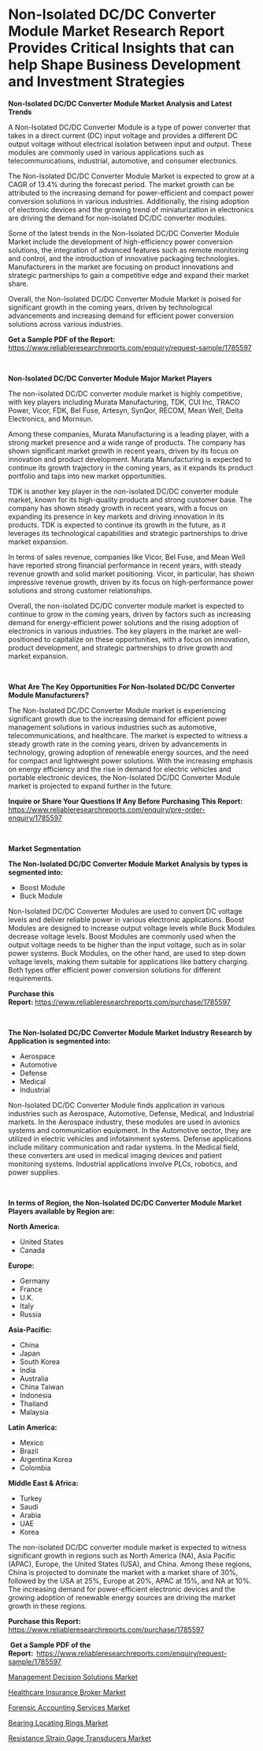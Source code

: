 <p><h1>Non-Isolated DC/DC Converter Module Market Research Report Provides Critical Insights that can help Shape Business Development and Investment Strategies</h1></p><p><strong>Non-Isolated DC/DC Converter Module Market Analysis and Latest Trends</strong></p>
<p><p>A Non-Isolated DC/DC Converter Module is a type of power converter that takes in a direct current (DC) input voltage and provides a different DC output voltage without electrical isolation between input and output. These modules are commonly used in various applications such as telecommunications, industrial, automotive, and consumer electronics.</p><p>The Non-Isolated DC/DC Converter Module Market is expected to grow at a CAGR of 13.4% during the forecast period. The market growth can be attributed to the increasing demand for power-efficient and compact power conversion solutions in various industries. Additionally, the rising adoption of electronic devices and the growing trend of miniaturization in electronics are driving the demand for non-isolated DC/DC converter modules.</p><p>Some of the latest trends in the Non-Isolated DC/DC Converter Module Market include the development of high-efficiency power conversion solutions, the integration of advanced features such as remote monitoring and control, and the introduction of innovative packaging technologies. Manufacturers in the market are focusing on product innovations and strategic partnerships to gain a competitive edge and expand their market share.</p><p>Overall, the Non-Isolated DC/DC Converter Module Market is poised for significant growth in the coming years, driven by technological advancements and increasing demand for efficient power conversion solutions across various industries.</p></p>
<p><strong>Get a Sample PDF of the Report:&nbsp;</strong> <a href="https://www.reliableresearchreports.com/enquiry/request-sample/1785597">https://www.reliableresearchreports.com/enquiry/request-sample/1785597</a></p>
<p>&nbsp;</p>
<p><strong>Non-Isolated DC/DC Converter Module Major Market Players</strong></p>
<p><p>The non-isolated DC/DC converter module market is highly competitive, with key players including Murata Manufacturing, TDK, CUI Inc, TRACO Power, Vicor, FDK, Bel Fuse, Artesyn, SynQor, RECOM, Mean Well, Delta Electronics, and Mornsun.</p><p>Among these companies, Murata Manufacturing is a leading player, with a strong market presence and a wide range of products. The company has shown significant market growth in recent years, driven by its focus on innovation and product development. Murata Manufacturing is expected to continue its growth trajectory in the coming years, as it expands its product portfolio and taps into new market opportunities.</p><p>TDK is another key player in the non-isolated DC/DC converter module market, known for its high-quality products and strong customer base. The company has shown steady growth in recent years, with a focus on expanding its presence in key markets and driving innovation in its products. TDK is expected to continue its growth in the future, as it leverages its technological capabilities and strategic partnerships to drive market expansion.</p><p>In terms of sales revenue, companies like Vicor, Bel Fuse, and Mean Well have reported strong financial performance in recent years, with steady revenue growth and solid market positioning. Vicor, in particular, has shown impressive revenue growth, driven by its focus on high-performance power solutions and strong customer relationships.</p><p>Overall, the non-isolated DC/DC converter module market is expected to continue to grow in the coming years, driven by factors such as increasing demand for energy-efficient power solutions and the rising adoption of electronics in various industries. The key players in the market are well-positioned to capitalize on these opportunities, with a focus on innovation, product development, and strategic partnerships to drive growth and market expansion.</p></p>
<p>&nbsp;</p>
<p><strong>What Are The Key Opportunities For Non-Isolated DC/DC Converter Module Manufacturers?</strong></p>
<p><p>The Non-Isolated DC/DC Converter Module market is experiencing significant growth due to the increasing demand for efficient power management solutions in various industries such as automotive, telecommunications, and healthcare. The market is expected to witness a steady growth rate in the coming years, driven by advancements in technology, growing adoption of renewable energy sources, and the need for compact and lightweight power solutions. With the increasing emphasis on energy efficiency and the rise in demand for electric vehicles and portable electronic devices, the Non-Isolated DC/DC Converter Module market is projected to expand further in the future.</p></p>
<p><strong>Inquire or Share Your Questions If Any Before Purchasing This Report:</strong> <a href="https://www.reliableresearchreports.com/enquiry/pre-order-enquiry/1785597">https://www.reliableresearchreports.com/enquiry/pre-order-enquiry/1785597</a></p>
<p>&nbsp;</p>
<p><strong>Market Segmentation</strong></p>
<p><strong>The Non-Isolated DC/DC Converter Module Market Analysis by types is segmented into:</strong></p>
<p><ul><li>Boost Module</li><li>Buck Module</li></ul></p>
<p><p>Non-Isolated DC/DC Converter Modules are used to convert DC voltage levels and deliver reliable power in various electronic applications. Boost Modules are designed to increase output voltage levels while Buck Modules decrease voltage levels. Boost Modules are commonly used when the output voltage needs to be higher than the input voltage, such as in solar power systems. Buck Modules, on the other hand, are used to step down voltage levels, making them suitable for applications like battery charging. Both types offer efficient power conversion solutions for different requirements.</p></p>
<p><strong>Purchase this Report:&nbsp;</strong><a href="https://www.reliableresearchreports.com/purchase/1785597">https://www.reliableresearchreports.com/purchase/1785597</a></p>
<p>&nbsp;</p>
<p><strong>The Non-Isolated DC/DC Converter Module Market Industry Research by Application is segmented into:</strong></p>
<p><ul><li>Aerospace</li><li>Automotive</li><li>Defense</li><li>Medical</li><li>Industrial</li></ul></p>
<p><p>Non-Isolated DC/DC Converter Module finds application in various industries such as Aerospace, Automotive, Defense, Medical, and Industrial markets. In the Aerospace industry, these modules are used in avionics systems and communication equipment. In the Automotive sector, they are utilized in electric vehicles and infotainment systems. Defense applications include military communication and radar systems. In the Medical field, these converters are used in medical imaging devices and patient monitoring systems. Industrial applications involve PLCs, robotics, and power supplies.</p></p>
<p>&nbsp;</p>
<p><strong>In terms of Region, the Non-Isolated DC/DC Converter Module Market Players available by Region are:</strong></p>
<p>
    <p> <strong> North America: </strong>
        <ul>
            <li>United States</li>
            <li>Canada</li>
        </ul>
        </p> 
    <p> <strong> Europe: </strong>
        <ul>
            <li>Germany</li>
            <li>France</li>
            <li>U.K.</li>
            <li>Italy</li>
            <li>Russia</li>
        </ul>
        </p> 
    <p> <strong> Asia-Pacific: </strong>
        <ul>
            <li>China</li>
            <li>Japan</li>
            <li>South Korea</li>
            <li>India</li>
            <li>Australia</li>
            <li>China Taiwan</li>
            <li>Indonesia</li>
            <li>Thailand</li>
            <li>Malaysia</li>
        </ul>
        </p> 
    <p> <strong> Latin America: </strong>
        <ul>
            <li>Mexico</li>
            <li>Brazil</li>
            <li>Argentina Korea</li>
            <li>Colombia</li>
        </ul>
        </p> 
    <p> <strong> Middle East & Africa: </strong>
        <ul>
            <li>Turkey</li>
            <li>Saudi</li>
            <li>Arabia</li>
            <li>UAE</li>
            <li>Korea</li>
        </ul>
    </p>
    </p>
<p><p>The non-isolated DC/DC converter module market is expected to witness significant growth in regions such as North America (NA), Asia Pacific (APAC), Europe, the United States (USA), and China. Among these regions, China is projected to dominate the market with a market share of 30%, followed by the USA at 25%, Europe at 20%, APAC at 15%, and NA at 10%. The increasing demand for power-efficient electronic devices and the growing adoption of renewable energy sources are driving the market growth in these regions.</p></p>
<p><strong>Purchase this Report: </strong><a href="https://www.reliableresearchreports.com/purchase/1785597">https://www.reliableresearchreports.com/purchase/1785597</a></p>
<p>&nbsp;<strong>Get a Sample PDF of the Report:&nbsp;&nbsp;</strong><a href="https://www.reliableresearchreports.com/enquiry/request-sample/1785597">https://www.reliableresearchreports.com/enquiry/request-sample/1785597</a></p>
<p><strong></strong></p>
<p><p><a href="https://medium.com/@soloncarter43/management-decision-solutions-market-furnishes-information-on-market-share-market-trends-and-61f9129bf238">Management Decision Solutions Market</a></p><p><a href="https://medium.com/@soloncarter43/healthcare-insurance-broker-market-insight-market-trends-growth-forecasted-from-2024-to-2031-e9f5272d7ee4">Healthcare Insurance Broker Market</a></p><p><a href="https://medium.com/@soloncarter43/forensic-accounting-services-market-the-key-to-successful-business-strategy-forecast-till-2031-eb610b1a50e6">Forensic Accounting Services Market</a></p><p><a href="https://github.com/myacatherineblakecaczo9vcsw/Market-Research-Report-List-1/blob/main/bearing-locating-rings-market.md">Bearing Locating Rings Market</a></p><p><a href="https://github.com/okotobwrhuteie/Market-Research-Report-List-1/blob/main/resistance-strain-gage-transducers-market.md">Resistance Strain Gage Transducers Market</a></p></p>